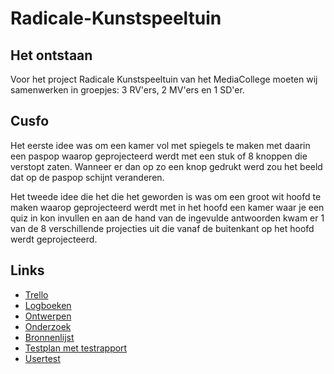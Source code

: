 # Radicale-Kunstspeeltuin

## Het ontstaan

Voor het project Radicale Kunstspeeltuin van het MediaCollege moeten wij samenwerken in groepjes: 3 RV'ers, 2 MV'ers en 1 SD'er.

## Cusfo
Het eerste idee was om een kamer vol met spiegels te maken met daarin een paspop waarop geprojecteerd werdt met een stuk of 8 knoppen die verstopt zaten. 
Wanneer er dan op zo een knop gedrukt werd zou het beeld dat op de paspop schijnt veranderen.

Het tweede idee die het die het geworden is was om een groot wit hoofd te maken waarop geprojecteerd werdt met in het hoofd een kamer waar je een quiz in kon invullen en aan de hand van de ingevulde antwoorden kwam er 1 van de 8 verschillende projecties uit die vanaf de buitenkant op het hoofd werdt geprojecteerd.


## Links
* [Trello](https://trello.com/b/oMvIVG1h/sd-monique)
* [Logboeken](https://docs.google.com/spreadsheets/d/1YCDqIjG2t5k0Tt_hkMRg8adghSpcoY46/edit?usp=sharing&ouid=104646487791745958861&rtpof=true&sd=true)
* [Ontwerpen](https://docs.google.com/document/d/1hxd7XWGe2bQAkZ5i091_K1QJZtqrlo9x/edit?usp=sharing&ouid=104646487791745958861&rtpof=true&sd=true)
* [Onderzoek](https://docs.google.com/document/d/1GbMS0gBmMSKK8U3192w8cpnzokw2L1kF/edit?usp=sharing&ouid=104646487791745958861&rtpof=true&sd=true)
* [Bronnenlijst](https://docs.google.com/document/d/1C-uObXlT8zry9Uoac7499NnW46Py7SOP/edit?usp=sharing&ouid=104646487791745958861&rtpof=true&sd=true)
* [Testplan met testrapport](https://docs.google.com/document/d/1j2_9yfPlDpaMw3XUkOAZWIATCJ7rW5_g/edit?usp=sharing&ouid=104646487791745958861&rtpof=true&sd=true)
* [Usertest](https://youtu.be/TZYTIcgUUHw)